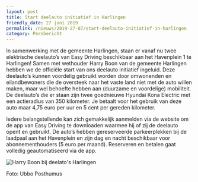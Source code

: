 ```yaml
---
layout: post
title: Start deelauto initiatief in Harlingen
friendly_date: 27 juni 2019
permalink: /nieuws/2019-27-07/start-deelauto-initiatief-in-harlingen
category: Persbericht
---
```

In samenwerking met de gemeente Harlingen, staan er vanaf nu twee elektrische deelauto’s van Easy Driving beschikbaar aan het Havenplein 1 te Harlingen! Samen met wethouder Harry Boon van de gemeente Harlingen hebben we de officiële start van ons deelauto initiatief ingeluid. Deze deelauto’s kunnen voordelig gebruikt worden door omwonenden en eilandbewoners die de oversteek naar het vaste land niet met de auto willen maken, maar wel behoefte hebben aan (duurzame en voordelige) mobiliteit. De deelauto’s die er staan zijn twee goednieuwe Hyundai Kona Electric met een actieradius van 350 kilometer. Je betaalt voor het gebruik van deze auto maar 4,75 euro per uur en 5 cent per gereden kilometer.

Iedere belangstellende kan zich gemakkelijk aanmelden via de website om de app van Easy Driving te downloaden waarmee hij of zij de deelauto opent en gebruikt. De auto’s hebben gereserveerde parkeerplekken bij de laadpaal aan het Havenplein en zijn dag en nacht beschikbaar voor abonnementhouders (5 euro per maand). Reserveren en betalen gaat volledig geautomatiseerd via de app. 

![](/uploads/harry-boon-harlingen-plaatsing-deelauto-s.jpg "Harry Boon bij deelato's Harlingen")



Foto: Ubbo Posthumus

